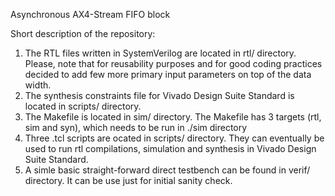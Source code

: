 Asynchronous AX4-Stream FIFO block

Short description of the repository:
1. The RTL files written in SystemVerilog are located in rtl/ directory. Please, note that for reusability purposes and for good coding practices decided to add few more primary input parameters on top of the data width.
2. The synthesis constraints file for Vivado Design Suite Standard is located in scripts/ directory.
3. The Makefile is located in sim/ directory. The Makefile has 3 targets (rtl, sim and syn), which needs to be run in ./sim directory
3. Three .tcl scripts are ocated in scripts/ directory. They can eventually be used to run rtl compilations, simulation and synthesis in Vivado Design Suite Standard.
4. A simle basic straight-forward direct testbench can be found in verif/ directory. It can be use just for initial sanity check.
